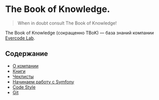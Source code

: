 # The Book of Knowledge.

> When in doubt consult The Book of Knowledge!

The Book of Knowledge (сокращенно TBoK) — база знаний компании [Evercode Lab](http://evercodelab.com).


## Содержание

* [О компании](/about/)
* [Книги](/books/)
* [Чеклисты](/checklists/)
* [Начинаем работу с Symfony](/symfony_start/)
* [Code Style](/code_style/)
* [Git](/git/)